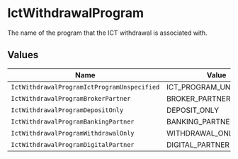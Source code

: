 # IctWithdrawalProgram

The name of the program that the ICT withdrawal is associated with.


## Values

| Name                                        | Value                                       |
| ------------------------------------------- | ------------------------------------------- |
| `IctWithdrawalProgramIctProgramUnspecified` | ICT_PROGRAM_UNSPECIFIED                     |
| `IctWithdrawalProgramBrokerPartner`         | BROKER_PARTNER                              |
| `IctWithdrawalProgramDepositOnly`           | DEPOSIT_ONLY                                |
| `IctWithdrawalProgramBankingPartner`        | BANKING_PARTNER                             |
| `IctWithdrawalProgramWithdrawalOnly`        | WITHDRAWAL_ONLY                             |
| `IctWithdrawalProgramDigitalPartner`        | DIGITAL_PARTNER                             |